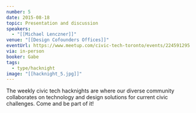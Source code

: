 ```yaml
---
number: 5
date: 2015-08-18
topic: Presentation and discussion
speakers:
  - "[[Michael Lenczner]]"
venue: "[[Design Cofounders Offices]]"
eventUrl: https://www.meetup.com/civic-tech-toronto/events/224591295
via: in-person
booker: Gabe
tags:
  - type/hacknight
image: "[[hacknight_5.jpg]]"
---
```


The weekly civic tech hacknights are where our diverse community collaborates on technology and design solutions for current civic challenges. Come and be part of it!
